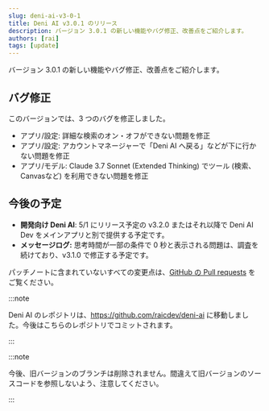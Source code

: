 ```yaml
---
slug: deni-ai-v3-0-1
title: Deni AI v3.0.1 のリリース
description: バージョン 3.0.1 の新しい機能やバグ修正、改善点をご紹介します。
authors: [rai]
tags: [update]
---
```


バージョン 3.0.1 の新しい機能やバグ修正、改善点をご紹介します。

<!--truncate-->

## バグ修正

このバージョンでは、3 つのバグを修正しました。

- アプリ/設定: 詳細な検索のオン・オフができない問題を修正
- アプリ/設定: アカウントマネージャーで「Deni AI へ戻る」などが下に行かない問題を修正
- アプリ/モデル: Claude 3.7 Sonnet (Extended Thinking) でツール (検索、Canvasなど) を利用できない問題を修正

## 今後の予定

- **開発向け Deni AI**: 5/1 にリリース予定の v3.2.0 またはそれ以降で Deni AI Dev をメインアプリと別で提供する予定です。
- **メッセージログ:** 思考時間が一部の条件で 0 秒と表示される問題は、調査を続けており、v3.1.0 で修正する予定です。

パッチノートに含まれていないすべての変更点は、[GitHub の Pull requests](https://github.com/raicdev/deni-ai/pull/30) をご覧ください。

:::note

Deni AI のレポジトリは、https://github.com/raicdev/deni-ai に移動しました。今後はこちらのレポジトリでコミットされます。

:::

:::note

今後、旧バージョンのブランチは削除されません。間違えて旧バージョンのソースコードを参照しないよう、注意してください。

:::

